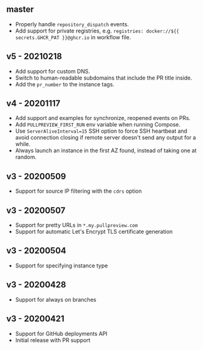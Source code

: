 ## master

* Properly handle `repository_dispatch` events.
* Add support for private registries, e.g. `registries: docker://${{ secrets.GHCR_PAT }}@ghcr.io` in workflow file.

## v5 - 20210218

* Add support for custom DNS.
* Switch to human-readable subdomains that include the PR title inside.
* Add the `pr_number` to the instance tags.

## v4 - 20201117

* Add support and examples for synchronize, reopened events on PRs.
* Add `PULLPREVIEW_FIRST_RUN` env variable when running Compose.
* Use `ServerAliveInterval=15` SSH option to force SSH heartbeat and avoid connection closing if remote server doesn't send any output for a while.
* Always launch an instance in the first AZ found, instead of taking one at random.

## v3 - 20200509

* Support for source IP filtering with the `cdrs` option

## v3 - 20200507

* Support for pretty URLs in `*.my.pullpreview.com`
* Support for automatic Let's Encrypt TLS certificate generation

## v3 - 20200504

* Support for specifying instance type

## v3 - 20200428

* Support for always on branches

## v3 - 20200421

* Support for GitHub deployments API
* Initial release with PR support

